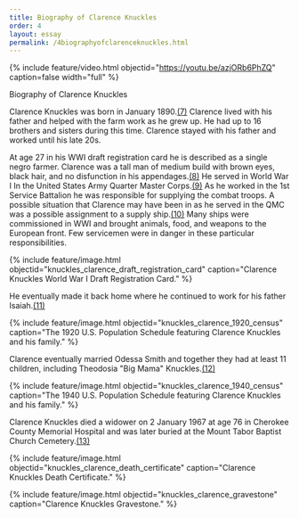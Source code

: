 ```yaml
---
title: Biography of Clarence Knuckles
order: 4
layout: essay
permalink: /4biographyofclarenceknuckles.html
---
```


{% include feature/video.html objectid="https://youtu.be/azjORb6PhZQ" caption=false width="full" %}

Biography of Clarence Knuckles

Clarence Knuckles was born in January 1890.[(7)](https://zigavivei.github.io/family_history_cb/9sources.html) Clarence lived with his father and helped with the farm work as he grew up. He had up to 16 brothers and sisters during this time. Clarence stayed with his father and worked until his late 20s.

At age 27 in his WWI draft registration card he is described as a single negro farmer. Clarence was a tall man of medium build with brown eyes, black hair, and no disfunction in his appendages.[(8)](https://zigavivei.github.io/family_history_cb/9sources.html) He served in World War I In the United States Army Quarter Master Corps.[(9)](https://zigavivei.github.io/family_history_cb/9sources.html) As he worked in the 1st Service Battalion he was responsible for supplying the combat troops. A possible situation that Clarence may have been in as he served in the QMC was a possible assignment to a supply ship.[(10)](https://zigavivei.github.io/family_history_cb/9sources.html) Many ships were commissioned in WWI and brought animals, food, and weapons to the European front. Few servicemen were in danger in these particular responsibilities. 

{% include feature/image.html objectid="knuckles_clarence_draft_registration_card" caption="Clarence Knuckles World War I Draft Registration Card." %}

He eventually made it back home where he continued to work for his father Isaiah.[(11)](https://zigavivei.github.io/family_history_cb/9sources.html)

{% include feature/image.html objectid="knuckles_clarence_1920_census" caption="The 1920 U.S. Population Schedule featuring Clarence Knuckles and his family." %}


Clarence eventually married Odessa Smith and together they had at least 11 children, including Theodosia "Big Mama" Knuckles.[(12)](https://zigavivei.github.io/family_history_cb/9sources.html)

{% include feature/image.html objectid="knuckles_clarence_1940_census" caption="The 1940 U.S. Population Schedule featuring Clarence Knuckles and his family." %}


Clarence Knuckles died a widower on 2 January 1967 at age 76 in Cherokee County Memorial Hospital and was later buried at the Mount Tabor Baptist Church Cemetery.[(13)](https://zigavivei.github.io/family_history_cb/9sources.html)

{% include feature/image.html objectid="knuckles_clarence_death_certificate" caption="Clarence Knuckles Death Certificate." %}

{% include feature/image.html objectid="knuckles_clarence_gravestone" caption="Clarence Knuckles Gravestone." %}
